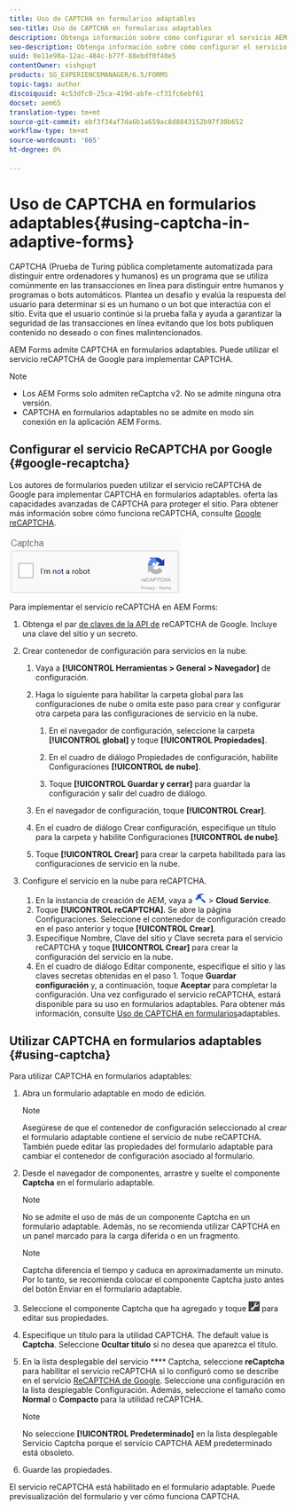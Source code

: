 ```yaml
---
title: Uso de CAPTCHA en formularios adaptables
seo-title: Uso de CAPTCHA en formularios adaptables
description: Obtenga información sobre cómo configurar el servicio AEM CAPTCHA o Google reCAPTCHA en formularios adaptables.
seo-description: Obtenga información sobre cómo configurar el servicio AEM CAPTCHA o Google reCAPTCHA en formularios adaptables.
uuid: 0e11e98a-12ac-484c-b77f-88ebdf0f40e5
contentOwner: vishgupt
products: SG_EXPERIENCEMANAGER/6.5/FORMS
topic-tags: author
discoiquuid: 4c53dfc0-25ca-419d-abfe-cf31fc6ebf61
docset: aem65
translation-type: tm+mt
source-git-commit: ebf3f34af7da6b1a659ac8d8843152b97f30b652
workflow-type: tm+mt
source-wordcount: '665'
ht-degree: 0%

---
```



# Uso de CAPTCHA en formularios adaptables{#using-captcha-in-adaptive-forms}

CAPTCHA (Prueba de Turing pública completamente automatizada para distinguir entre ordenadores y humanos) es un programa que se utiliza comúnmente en las transacciones en línea para distinguir entre humanos y programas o bots automáticos. Plantea un desafío y evalúa la respuesta del usuario para determinar si es un humano o un bot que interactúa con el sitio. Evita que el usuario continúe si la prueba falla y ayuda a garantizar la seguridad de las transacciones en línea evitando que los bots publiquen contenido no deseado o con fines malintencionados.

AEM Forms admite CAPTCHA en formularios adaptables. Puede utilizar el servicio reCAPTCHA de Google para implementar CAPTCHA.

>[!NOTE]
>
>* Los AEM Forms solo admiten reCaptcha v2. No se admite ninguna otra versión.
>* CAPTCHA en formularios adaptables no se admite en modo sin conexión en la aplicación AEM Forms.
>



## Configurar el servicio ReCAPTCHA por Google {#google-recaptcha}

Los autores de formularios pueden utilizar el servicio reCAPTCHA de Google para implementar CAPTCHA en formularios adaptables. oferta las capacidades avanzadas de CAPTCHA para proteger el sitio. Para obtener más información sobre cómo funciona reCAPTCHA, consulte [Google reCAPTCHA](https://developers.google.com/recaptcha/).

![Recaptcha](assets/recaptcha_new.png)

Para implementar el servicio reCAPTCHA en AEM Forms:

1. Obtenga el par [de claves de la API de](https://www.google.com/recaptcha/admin) reCAPTCHA de Google. Incluye una clave del sitio y un secreto.
1. Crear contenedor de configuración para servicios en la nube.

   1. Vaya a **[!UICONTROL Herramientas > General > Navegador]** de configuración.
   1. Haga lo siguiente para habilitar la carpeta global para las configuraciones de nube o omita este paso para crear y configurar otra carpeta para las configuraciones de servicio en la nube.

      1. En el navegador de configuración, seleccione la carpeta **[!UICONTROL global]** y toque **[!UICONTROL Propiedades]**.

      1. En el cuadro de diálogo Propiedades de configuración, habilite Configuraciones **[!UICONTROL de nube]**.
      1. Toque **[!UICONTROL Guardar y cerrar]** para guardar la configuración y salir del cuadro de diálogo.
   1. En el navegador de configuración, toque **[!UICONTROL Crear]**.
   1. En el cuadro de diálogo Crear configuración, especifique un título para la carpeta y habilite Configuraciones **[!UICONTROL de nube]**.
   1. Toque **[!UICONTROL Crear]** para crear la carpeta habilitada para las configuraciones de servicio en la nube.


1. Configure el servicio en la nube para reCAPTCHA.

   1. En la instancia de creación de AEM, vaya a ![tools-1](assets/tools-1.png) > **Cloud Service**.
   1. Toque **[!UICONTROL reCAPTCHA]**. Se abre la página Configuraciones. Seleccione el contenedor de configuración creado en el paso anterior y toque **[!UICONTROL Crear]**.
   1. Especifique Nombre, Clave del sitio y Clave secreta para el servicio reCAPTCHA y toque **[!UICONTROL Crear]** para crear la configuración del servicio en la nube.
   1. En el cuadro de diálogo Editar componente, especifique el sitio y las claves secretas obtenidas en el paso 1. Toque **Guardar configuración** y, a continuación, toque **Aceptar** para completar la configuración.
   Una vez configurado el servicio reCAPTCHA, estará disponible para su uso en formularios adaptables. Para obtener más información, consulte [Uso de CAPTCHA en formularios](#using-captcha)adaptables.

## Utilizar CAPTCHA en formularios adaptables {#using-captcha}

Para utilizar CAPTCHA en formularios adaptables:

1. Abra un formulario adaptable en modo de edición.

   >[!NOTE]
   >
   >Asegúrese de que el contenedor de configuración seleccionado al crear el formulario adaptable contiene el servicio de nube reCAPTCHA. También puede editar las propiedades del formulario adaptable para cambiar el contenedor de configuración asociado al formulario.

1. Desde el navegador de componentes, arrastre y suelte el componente **Captcha** en el formulario adaptable.

   >[!NOTE]
   >
   >No se admite el uso de más de un componente Captcha en un formulario adaptable. Además, no se recomienda utilizar CAPTCHA en un panel marcado para la carga diferida o en un fragmento.

   >[!NOTE]
   >
   >Captcha diferencia el tiempo y caduca en aproximadamente un minuto. Por lo tanto, se recomienda colocar el componente Captcha justo antes del botón Enviar en el formulario adaptable.

1. Seleccione el componente Captcha que ha agregado y toque ![cmppr](assets/cmppr.png) para editar sus propiedades.
1. Especifique un título para la utilidad CAPTCHA. The default value is **Captcha**. Seleccione **Ocultar título** si no desea que aparezca el título.
1. En la lista desplegable del servicio **** Captcha, seleccione **reCaptcha** para habilitar el servicio reCAPTCHA si lo configuró como se describe en el servicio [ReCAPTCHA de Google](#google-recaptcha). Seleccione una configuración en la lista desplegable Configuración. Además, seleccione el tamaño como **Normal** o **Compacto** para la utilidad reCAPTCHA.

   >[!NOTE]
   >
   >No seleccione **[!UICONTROL Predeterminado]** en la lista desplegable Servicio Captcha porque el servicio CAPTCHA AEM predeterminado está obsoleto.

1. Guarde las propiedades.

El servicio reCAPTCHA está habilitado en el formulario adaptable. Puede previsualización del formulario y ver cómo funciona CAPTCHA.
